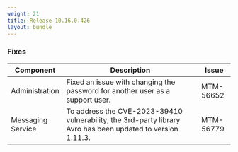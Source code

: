 ```yaml
---
weight: 21
title: Release 10.16.0.426
layout: bundle
---
```


<!--10.16.0.416-10.16.0.426-->


### Fixes

<div><table ><colgroup>
<col style="width: 15%;"><col style="width: 70%;"><col style="width: 15%;"></colgroup>
<thead><tr>
<th>
Component</th>
<th>
Description</th>
<th>
Issue</th>
</tr>
</thead><tbody>

<tr>
<td>Administration</td>
<td>Fixed an issue with changing the password for another user as a support user.</td>
<td>MTM-56652</td>
</tr>

<tr>
<td>Messaging Service</td>
<td>To address the CVE-2023-39410 vulnerability, the 3rd-party library Avro has been updated to version 1.11.3.</td>
<td>MTM-56779</td>
</tr>

</tbody></table></div>
